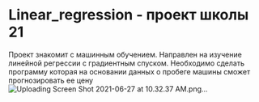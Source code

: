 
# Linear_regression - проект школы 21

Проект знакомит с машинным обучением. Направлен на изучение линейной регрессии с градиентным спуском. 
Необходимо сделать программу которая на основании данных о пробеге машины сможет прогнозировать ее цену
![Uploading Screen Shot 2021-06-27 at 10.32.37 AM.png…]()
